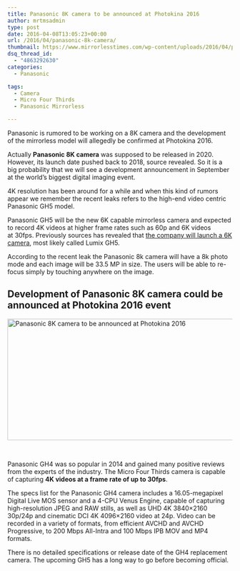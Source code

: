 ```yaml
---
title: Panasonic 8K camera to be announced at Photokina 2016
author: mrtmsadmin
type: post
date: 2016-04-08T13:05:23+00:00
url: /2016/04/panasonic-8k-camera/
thumbnail: https://www.mirrorlesstimes.com/wp-content/uploads/2016/04/panasonic-gh5-rumors.jpg
dsq_thread_id:
  - "4863292630"
categories:
  - Panasonic

tags:
  - Camera
  - Micro Four Thirds
  - Panasonic Mirrorless

---
```

Panasonic is rumored to be working on a 8K camera and the development of the mirrorless model will allegedly be confirmed at Photokina 2016.

Actually **Panasonic 8K camera** was supposed to be released in 2020. However, its launch date pushed back to 2018, source revealed. So it is a big probability that we will see a development announcement in September at the world’s biggest digital imaging event.

4K resolution has been around for a while and when this kind of rumors appear we remember the recent leaks refers to the high-end video centric Panasonic GH5 model.<!--more-->

Panasonic GH5 will be the new 6K capable mirrorless camera and expected to record 4K videos at higher frame rates such as 60p and 6K videos at 30fps. Previously sources has revealed that [the company will launch a 6K camera][1], most likely called Lumix GH5.

According to the recent leak the Panasonic 8k camera will have a 8k photo mode and each image will be 33.5 MP in size. The users will be able to re-focus simply by touching anywhere on the image.

## Development of Panasonic 8K camera could be announced at Photokina 2016 event

<img class="alignnone wp-image-69 size-full" title="Panasonic 8K camera to be announced at Photokina 2016" src="https://i2.wp.com/www.mirrorlesstimes.com/wp-content/uploads/2016/04/panasonic-gh5-rumors.jpg?resize=600%2C272&#038;ssl=1" alt="Panasonic 8K camera to be announced at Photokina 2016" width="600" height="272" srcset="https://i2.wp.com/www.mirrorlesstimes.com/wp-content/uploads/2016/04/panasonic-gh5-rumors.jpg?w=800&ssl=1 800w, https://i2.wp.com/www.mirrorlesstimes.com/wp-content/uploads/2016/04/panasonic-gh5-rumors.jpg?resize=300%2C136&ssl=1 300w, https://i2.wp.com/www.mirrorlesstimes.com/wp-content/uploads/2016/04/panasonic-gh5-rumors.jpg?resize=768%2C348&ssl=1 768w" sizes="(max-width: 600px) 100vw, 600px" data-recalc-dims="1" /> 

&nbsp;

Panasonic GH4 was so popular in 2014 and gained many positive reviews from the experts of the industry. The Micro Four Thirds camera is capable of capturing **4K videos at a frame rate of up to 30fps**.

The specs list for the Panasonic GH4 camera includes a 16.05-megapixel Digital Live MOS sensor and a 4-CPU Venus Engine, capable of capturing high-resolution JPEG and RAW stills, as well as UHD 4K 3840×2160 30p/24p and cinematic DCI 4K 4096×2160 video at 24p. Video can be recorded in a variety of formats, from efficient AVCHD and AVCHD Progressive, to 200 Mbps All-Intra and 100 Mbps IPB MOV and MP4 formats.

There is no detailed specifications or release date of the GH4 replacement camera. The upcoming GH5 has a long way to go before becoming official.

 [1]: http://www.dailycameranews.com/2016/02/panasonic-gh5-coming-at-photokina-2016-with-6k-video-recording/ "Panasonic GH5 6K camera coming in 2016 fiscal year"
